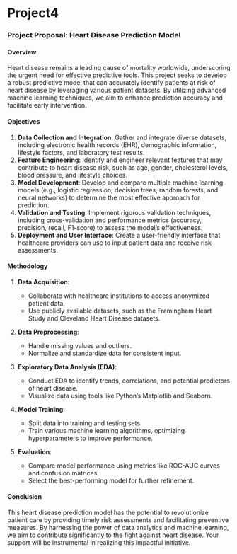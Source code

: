 # Project4



### Project Proposal: Heart Disease Prediction Model

#### Overview
Heart disease remains a leading cause of mortality worldwide, underscoring the urgent need for effective predictive tools. This project seeks to develop a robust predictive model that can accurately identify patients at risk of heart disease by leveraging various patient datasets. By utilizing advanced machine learning techniques, we aim to enhance prediction accuracy and facilitate early intervention.

#### Objectives
1. **Data Collection and Integration**: Gather and integrate diverse datasets, including electronic health records (EHR), demographic information, lifestyle factors, and laboratory test results.
2. **Feature Engineering**: Identify and engineer relevant features that may contribute to heart disease risk, such as age, gender, cholesterol levels, blood pressure, and lifestyle choices.
3. **Model Development**: Develop and compare multiple machine learning models (e.g., logistic regression, decision trees, random forests, and neural networks) to determine the most effective approach for prediction.
4. **Validation and Testing**: Implement rigorous validation techniques, including cross-validation and performance metrics (accuracy, precision, recall, F1-score) to assess the model’s effectiveness.
5. **Deployment and User Interface**: Create a user-friendly interface that healthcare providers can use to input patient data and receive risk assessments.

#### Methodology

1. **Data Acquisition**:
   - Collaborate with healthcare institutions to access anonymized patient data.
   - Use publicly available datasets, such as the Framingham Heart Study and Cleveland Heart Disease datasets.

2. **Data Preprocessing**:
   - Handle missing values and outliers.
   - Normalize and standardize data for consistent input.

3. **Exploratory Data Analysis (EDA)**:
   - Conduct EDA to identify trends, correlations, and potential predictors of heart disease.
   - Visualize data using tools like Python’s Matplotlib and Seaborn.

4. **Model Training**:
   - Split data into training and testing sets.
   - Train various machine learning algorithms, optimizing hyperparameters to improve performance.

5. **Evaluation**:
   - Compare model performance using metrics like ROC-AUC curves and confusion matrices.
   - Select the best-performing model for further refinement.


#### Conclusion
This heart disease prediction model has the potential to revolutionize patient care by providing timely risk assessments and facilitating preventive measures. By harnessing the power of data analytics and machine learning, we aim to contribute significantly to the fight against heart disease. Your support will be instrumental in realizing this impactful initiative.
